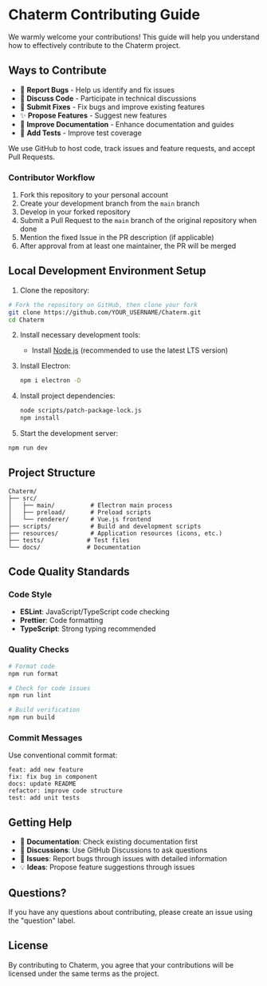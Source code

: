 # Chaterm Contributing Guide

We warmly welcome your contributions! This guide will help you understand how to effectively contribute to the Chaterm project.

## Ways to Contribute

- 🐛 **Report Bugs** - Help us identify and fix issues
- 💬 **Discuss Code** - Participate in technical discussions
- 🔧 **Submit Fixes** - Fix bugs and improve existing features
- ✨ **Propose Features** - Suggest new features
- 📖 **Improve Documentation** - Enhance documentation and guides
- 🧪 **Add Tests** - Improve test coverage

We use GitHub to host code, track issues and feature requests, and accept Pull Requests.

### Contributor Workflow

1. Fork this repository to your personal account
2. Create your development branch from the `main` branch
3. Develop in your forked repository
4. Submit a Pull Request to the `main` branch of the original repository when done
5. Mention the fixed Issue in the PR description (if applicable)
6. After approval from at least one maintainer, the PR will be merged

## Local Development Environment Setup

1. Clone the repository:

```bash
# Fork the repository on GitHub, then clone your fork
git clone https://github.com/YOUR_USERNAME/Chaterm.git
cd Chaterm
```

2. Install necessary development tools:
   - Install [Node.js](https://nodejs.org/) (recommended to use the latest LTS version)

3. Install Electron:

   ```bash
   npm i electron -D
   ```

4. Install project dependencies:

   ```bash
   node scripts/patch-package-lock.js
   npm install
   ```

5. Start the development server:

```bash
npm run dev
```

## Project Structure

```
Chaterm/
├── src/
│   ├── main/          # Electron main process
│   ├── preload/       # Preload scripts
│   └── renderer/      # Vue.js frontend
├── scripts/           # Build and development scripts
├── resources/         # Application resources (icons, etc.)
├── tests/            # Test files
└── docs/             # Documentation
```

## Code Quality Standards

### Code Style

- **ESLint**: JavaScript/TypeScript code checking
- **Prettier**: Code formatting
- **TypeScript**: Strong typing recommended

### Quality Checks

```bash
# Format code
npm run format

# Check for code issues
npm run lint

# Build verification
npm run build
```

### Commit Messages

Use conventional commit format:

```
feat: add new feature
fix: fix bug in component
docs: update README
refactor: improve code structure
test: add unit tests
```

## Getting Help

- 📝 **Documentation**: Check existing documentation first
- 💬 **Discussions**: Use GitHub Discussions to ask questions
- 🐛 **Issues**: Report bugs through issues with detailed information
- 💡 **Ideas**: Propose feature suggestions through issues

## Questions?

If you have any questions about contributing, please create an issue using the "question" label.

## License

By contributing to Chaterm, you agree that your contributions will be licensed under the same terms as the project.
